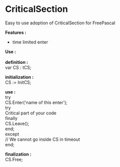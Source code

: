 # CriticalSection
Easy to use adoption of CriticalSection for FreePascal

<b>Features :</b><br/>

- time limited enter<br/>

<b>Use :</b><br/>
<br/>
<b>definition :</b><br/>
var CS : tCS;<br/>

<b>initialization :</b><br/>
CS := InitCS;<br/>

<b>use :</b><br/>
try<br/>
CS.Enter('name of this enter');<br/>
try<br/>
  Critical part of your code<br/>
finally<br/>
CS.Leave();<br/>
end;<br/>
except<br/>
 // We cannot go inside CS in timeout<br/>
end;<br/>


<b>finalization :</b><br/>
CS.Free;
